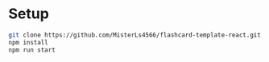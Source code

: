 # Setup
```bash
git clone https://github.com/MisterLs4566/flashcard-template-react.git
npm install
npm run start
```